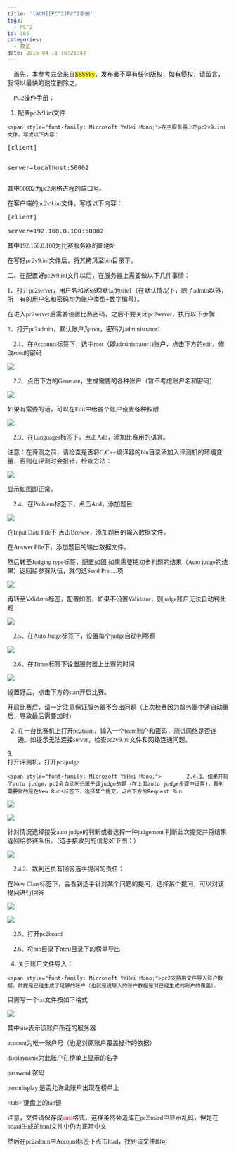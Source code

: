 ```yaml
---
title: '[ACM][PC^2]PC^2手册'
tags:
  - PC^2
id: 166
categories:
  - 算法
date: 2015-04-11 16:21:43
---
```


<span style="font-family: Microsoft YaHei Mono;">    首先，本参考完全来自<span style="background-color: yellow;">SSSSky</span>，发布者不享有任何版权，如有侵权，请留言，我将以最快的速度删除之。
 </span>

<span style="font-family: Microsoft YaHei Mono;">    PC2操作手册：
 </span>

1.  <div><span style="font-family: Microsoft YaHei Mono;">配置pc2v9.ini文件
 </span></div>

    <span style="font-family: Microsoft YaHei Mono;">在主服务器上的pc2v9.ini文件，写成以下内容：
 </span>
<pre class="lang:default range:3 decode:true " title="PC^2描述">[client]

server=localhost:50002</pre>

<span style="font-family: Microsoft YaHei Mono;">其中50002为pc2网络进程的端口号。
 </span>

<span style="font-family: Microsoft YaHei Mono;">在客户端的pc2v9.ini文件，写成以下内容：
 </span>
<pre class="lang:default decode:true ">[client]

server=192.168.0.100:50002</pre>

<span style="font-family: Microsoft YaHei Mono;">其中192.168.0.100为比赛服务器的IP地址
 </span>

<span style="font-family: Microsoft YaHei Mono;">在写好pc2v9.ini文件后，将其拷贝至bin目录下。
 </span>

<span style="font-family: Microsoft YaHei Mono;">二、在配置好pc2v9.ini文件以后，在服务器上需要做以下几件事情：
 </span>

<span style="font-family: Microsoft YaHei Mono;">1、打开pc2server，用户名和密码均默认为site1（在默认情况下，除了admin以外，所    有的用户名和密码均为账户类型+数字编号）。
 </span>

<span style="font-family: Microsoft YaHei Mono;">在进入pc2server后需要设置比赛密码，之后不要关闭pc2server，执行以下步骤
 </span>

<span style="font-family: Microsoft YaHei Mono;">2、打开pc2admin，默认账户为root，密码为administrator1
 </span>

<span style="font-family: Microsoft YaHei Mono;">    2.1、在Accounts标签下，选中root（即administrator1)账户，点击下方的edit，修改root的密码
 </span>

![](/wp-content/uploads/2015/04/041115_0820_ACMPC2PC21.png)<span style="font-family: Microsoft YaHei Mono;">
 </span>

<span style="font-family: Microsoft YaHei Mono;">    2.2、点击下方的Generate，生成需要的各种账户（暂不考虑账户名和密码）
 </span>

![](/wp-content/uploads/2015/04/041115_0820_ACMPC2PC22.png)<span style="font-family: Microsoft YaHei Mono;">
 </span>

<span style="font-family: Microsoft YaHei Mono;">如果有需要的话，可以在Edit中给各个账户设置各种权限
 </span>

![](/wp-content/uploads/2015/04/041115_0820_ACMPC2PC23.png)<span style="font-family: Microsoft YaHei Mono;">
 </span>

<span style="font-family: Microsoft YaHei Mono;">    2.3、在Languages标签下，点击Add，添加比赛用的语言。
 </span>

<span style="font-family: Microsoft YaHei Mono;">注意：在评测之前，请检查是否将C,C++编译器的bin目录添加入评测机的环境变量，否则在评测时会报错，检查方法：
 </span>

![](/wp-content/uploads/2015/04/041115_0820_ACMPC2PC24.png)<span style="font-family: Microsoft YaHei Mono;">
 </span>

<span style="font-family: Microsoft YaHei Mono;">显示如图即正常。
 </span>

<span style="font-family: Microsoft YaHei Mono;">    2.4、在Problem标签下，点击Add，添加题目
 </span>

![](/wp-content/uploads/2015/04/041115_0820_ACMPC2PC25.png)<span style="font-family: Microsoft YaHei Mono;">
 </span>

<span style="font-family: Microsoft YaHei Mono;">在Input Data File下 点击Browse，添加题目的输入数据文件。
 </span>

<span style="font-family: Microsoft YaHei Mono;">在Answer File下，添加题目的输出数据文件。
 </span>

<span style="font-family: Microsoft YaHei Mono;">然后转至Judging type标签，配置如图 如果需要把初步判题的结果（Auto judge的结果）返回给参赛队伍，就勾选Send Pre.....项
 </span>

![](/wp-content/uploads/2015/04/041115_0820_ACMPC2PC26.png)<span style="font-family: Microsoft YaHei Mono;">
 </span>

<span style="font-family: Microsoft YaHei Mono;">再转至Validator标签，配置如图，如果不设置Validator，则judge账户无法自动判此题
 </span>

![](/wp-content/uploads/2015/04/041115_0820_ACMPC2PC27.png)<span style="font-family: Microsoft YaHei Mono;">
 </span>

<span style="font-family: Microsoft YaHei Mono;">    2.5、在Auto Judge标签下，设置每个judge自动判哪题
 </span>

![](/wp-content/uploads/2015/04/041115_0820_ACMPC2PC28.png)<span style="font-family: Microsoft YaHei Mono;">
 </span>

<span style="font-family: Microsoft YaHei Mono;">    2.6、在Times标签下设置服务器上比赛的时间
 </span>

![](/wp-content/uploads/2015/04/041115_0820_ACMPC2PC29.png)<span style="font-family: Microsoft YaHei Mono;">
 </span>

<span style="font-family: Microsoft YaHei Mono;">设置好后，点击下方的start开启比赛。
 </span>

<span style="font-family: Microsoft YaHei Mono;">开启比赛后，请一定注意保证服务器不会出问题（上次校赛因为服务器中途自动重启，导致最后需要加时）
 </span>

2.  <span style="font-family: Microsoft YaHei Mono;">在一台比赛机上打开pc2team，输入一个team账户和密码，测试网络是否连通。如提示无法连接server，检查pc2v9.ini文件和网络连通问题。
 </span>
3.  <div><span style="font-family: Microsoft YaHei Mono;">打开评测机，打开pc2judge
 </span></div>

    <span style="font-family: Microsoft YaHei Mono;">        2.4.1、如果开启了auto judge，pc2会自动判归属于该judge的题（在上面auto judge步骤中设置)，裁判需要做的是在New Runs标签下，选择某个提交，点击下方的Request Run
 </span>

![](/wp-content/uploads/2015/04/041115_0820_ACMPC2PC210.png)<span style="font-family: Microsoft YaHei Mono;">
 </span>

![](/wp-content/uploads/2015/04/041115_0820_ACMPC2PC211.png)<span style="font-family: Microsoft YaHei Mono;">
 </span>

<span style="font-family: Microsoft YaHei Mono;">针对情况选择接受auto judge的判断或者选择一种judgement 判断此次提交并将结果返回给参赛队伍。（选手接收到的信息如下图：）
 </span>

![](/wp-content/uploads/2015/04/041115_0820_ACMPC2PC212.png)<span style="font-family: Microsoft YaHei Mono;">
 </span>

<span style="font-family: Microsoft YaHei Mono;">    2.4.2、裁判还负有回答选手提问的责任：
 </span>

<span style="font-family: Microsoft YaHei Mono;">在New Clars标签下，会看到选手针对某个问题的提问，选择某个提问，可以对该提问进行回答
 </span>

![](/wp-content/uploads/2015/04/041115_0820_ACMPC2PC213.png)<span style="font-family: Microsoft YaHei Mono;">
 </span>

![](/wp-content/uploads/2015/04/041115_0820_ACMPC2PC214.png)<span style="font-family: Microsoft YaHei Mono;">
 </span>

<span style="font-family: Microsoft YaHei Mono;">    2.5、打开pc2board
 </span>

<span style="font-family: Microsoft YaHei Mono;">    2.6、将bin目录下html目录下的榜单导出
 </span>

4.  <div><span style="font-family: Microsoft YaHei Mono;">关于账户文件导入：
 </span></div>

    <span style="font-family: Microsoft YaHei Mono;">pc2支持用文件导入账户数据，前提是已经生成了足够的账户（也就是说导入的账户数据是对已经生成的账户的覆盖）。
 </span>

<span style="font-family: Microsoft YaHei Mono;">只需写一个txt文件按如下格式
 </span>

![](/wp-content/uploads/2015/04/041115_0820_ACMPC2PC215.png)<span style="font-family: Microsoft YaHei Mono;">
 </span>

<span style="font-family: Microsoft YaHei Mono;">其中site表示该账户所在的服务器
 </span>

<span style="font-family: Microsoft YaHei Mono;">account为唯一账户号（也是对原账户覆盖操作的依据）
 </span>

<span style="font-family: Microsoft YaHei Mono;">displayname为此账户在榜单上显示的名字
 </span>

<span style="font-family: Microsoft YaHei Mono;">password 密码
 </span>

<span style="font-family: Microsoft YaHei Mono;">permdisplay 是否允许此账户出现在榜单上
 </span>

<span style="font-family: Microsoft YaHei Mono;">&lt;tab&gt; 键盘上的tab键
 </span>

<span style="font-family: Microsoft YaHei Mono;">注意，文件请保存成<span style="color: red;">ansi</span>格式，这样虽然会造成在pc2board中显示乱码，但是在board生成的html文件中仍为正常中文
 </span>

<span style="font-family: Microsoft YaHei Mono;">然后在pc2admin中Account标签下点击load，找到该文件即可
 </span>